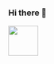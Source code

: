 ### Hi there 👋


<img src="https://media.giphy.com/media/LnQjpWaON8nhr21vNW/giphy.gif" width="60">

